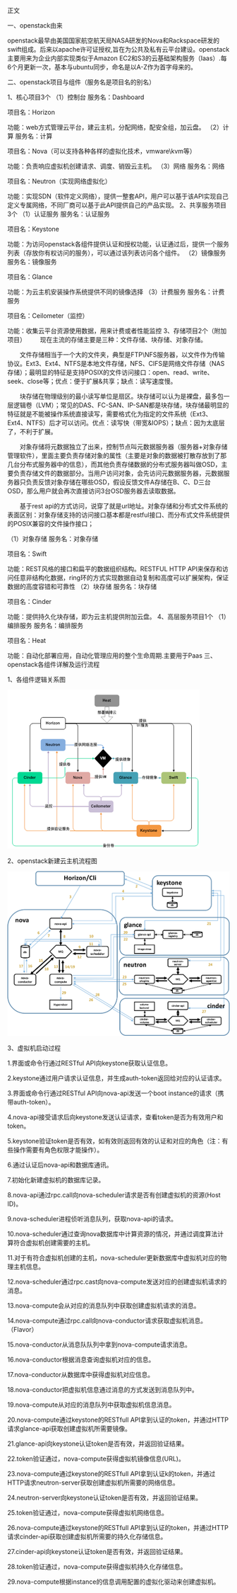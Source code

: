 正文

一、openstack由来 　　

openstack最早由美国国家航空航天局NASA研发的Nova和Rackspace研发的swift组成。后来以apache许可证授权,旨在为公共及私有云平台建设。openstack主要用来为企业内部实现类似于Amazon EC2和S3的云基础架构服务（Iaas）.每6个月更新一次，基本与ubuntu同步，命名是以A-Z作为首字母来的。

二、openstack项目与组件（服务名是项目名的别名）

1、核心项目3个 （1）控制台 服务名：Dashboard

项目名：Horizon

功能：web方式管理云平台，建云主机，分配网络，配安全组，加云盘。
（2）计算 服务名：计算

项目名：Nova（可以支持各种各样的虚拟化技术，vmware\kvm等）

功能：负责响应虚拟机创建请求、调度、销毁云主机。
（3）网络 服务名：网络

项目名：Neutron（实现网络虚拟化）

功能：实现SDN（软件定义网络），提供一整套API，用户可以基于该API实现自己定义专属网络，不同厂商可以基于此API提供自己的产品实现。
2、共享服务项目3个 （1）认证服务 服务名：认证服务

项目名：Keystone

功能：为访问openstack各组件提供认证和授权功能，认证通过后，提供一个服务列表（存放你有权访问的服务），可以通过该列表访问各个组件。
（2）镜像服务 服务名：镜像服务

项目名：Glance

功能：为云主机安装操作系统提供不同的镜像选择
（3）计费服务 服务名：计费服务

项目名：Ceilometer（监控）

功能：收集云平台资源使用数据，用来计费或者性能监控
3、存储项目2个（附加项目） 　　现在主流的存储主要是三种：文件存储、块存储、对象存储。

　　文件存储相当于一个大的文件夹，典型是FTP\NFS服务器，以文件作为传输协议。Ext3、Ext4、NTFS是本地文件存储，NFS、CIFS是网络文件存储（NAS存储）；最明显的特征是支持POSIX的文件访问接口：open、read、write、seek、close等；优点：便于扩展&共享；缺点：读写速度慢。

　　块存储在物理级别的最小读写单位是扇区。块存储可以认为是裸盘，最多包一层逻辑卷（LVM）；常见的DAS、FC-SAN、IP-SAN都是块存储，块存储最明显的特征就是不能被操作系统直接读写，需要格式化为指定的文件系统（Ext3、Ext4、NTFS）后才可以访问。优点：读写快（带宽&IOPS）；缺点：因为太底层了，不利于扩展。

　　对象存储将元数据独立了出来，控制节点叫元数据服务器（服务器+对象存储管理软件），里面主要负责存储对象的属性（主要是对象的数据被打散存放到了那几台分布式服务器中的信息），而其他负责存储数据的分布式服务器叫做OSD，主要负责存储文件的数据部分。当用户访问对象，会先访问元数据服务器，元数据服务器只负责反馈对象存储在哪些OSD，假设反馈文件A存储在B、C、D三台OSD，那么用户就会再次直接访问3台OSD服务器去读取数据。

　　基于rest api的方式访问，说穿了就是url地址。对象存储和分布式文件系统的表面区别：对象存储支持的访问接口基本都是restful接口、而分布式文件系统提供的POSIX兼容的文件操作接口；

（1）对象存储 服务名：对象存储

项目名：Swift

功能：REST风格的接口和扁平的数据组织结构。RESTFUL HTTP API来保存和访问任意非结构化数据，ring环的方式实现数据自动复制和高度可以扩展架构，保证数据的高度容错和可靠性
（2）块存储 服务名：块存储

项目名：Cinder

功能：提供持久化块存储，即为云主机提供附加云盘。
4、高层服务项目1个 （1）编排服务 服务名：编排服务

项目名：Heat

功能：自动化部署应用，自动化管理应用的整个生命周期.主要用于Paas 
三、openstack各组件详解及运行流程

1、各组件逻辑关系图 　　

![imags](https://github.com/cuiziwenn/Openstack/blob/main/Openstck%E8%BF%90%E8%A1%8C%E6%B5%81%E7%A8%8B.png)

2、openstack新建云主机流程图

![imags](https://github.com/cuiziwenn/Openstack/blob/main/Openstack%E6%96%B0%E5%BB%BA%E4%B8%BB%E6%9C%BA%E6%B5%81%E7%A8%8B.png)

3、虚拟机启动过程 

1.界面或命令行通过RESTful API向keystone获取认证信息。

2.keystone通过用户请求认证信息，并生成auth-token返回给对应的认证请求。

3.界面或命令行通过RESTful API向nova-api发送一个boot instance的请求（携带auth-token）。

4.nova-api接受请求后向keystone发送认证请求，查看token是否为有效用户和token。

5.keystone验证token是否有效，如有效则返回有效的认证和对应的角色（注：有些操作需要有角色权限才能操作）。

6.通过认证后nova-api和数据库通讯。

7.初始化新建虚拟机的数据库记录。

8.nova-api通过rpc.call向nova-scheduler请求是否有创建虚拟机的资源(Host ID)。

9.nova-scheduler进程侦听消息队列，获取nova-api的请求。

10.nova-scheduler通过查询nova数据库中计算资源的情况，并通过调度算法计算符合虚拟机创建需要的主机。

11.对于有符合虚拟机创建的主机，nova-scheduler更新数据库中虚拟机对应的物理主机信息。

12.nova-scheduler通过rpc.cast向nova-compute发送对应的创建虚拟机请求的消息。

13.nova-compute会从对应的消息队列中获取创建虚拟机请求的消息。

14.nova-compute通过rpc.call向nova-conductor请求获取虚拟机消息。（Flavor）

15.nova-conductor从消息队队列中拿到nova-compute请求消息。

16.nova-conductor根据消息查询虚拟机对应的信息。

17.nova-conductor从数据库中获得虚拟机对应信息。

18.nova-conductor把虚拟机信息通过消息的方式发送到消息队列中。

19.nova-compute从对应的消息队列中获取虚拟机信息消息。

20.nova-compute通过keystone的RESTfull API拿到认证的token，并通过HTTP请求glance-api获取创建虚拟机所需要镜像。

21.glance-api向keystone认证token是否有效，并返回验证结果。

22.token验证通过，nova-compute获得虚拟机镜像信息(URL)。

23.nova-compute通过keystone的RESTfull API拿到认证k的token，并通过HTTP请求neutron-server获取创建虚拟机所需要的网络信息。

24.neutron-server向keystone认证token是否有效，并返回验证结果。

25.token验证通过，nova-compute获得虚拟机网络信息。

26.nova-compute通过keystone的RESTfull API拿到认证的token，并通过HTTP请求cinder-api获取创建虚拟机所需要的持久化存储信息。

27.cinder-api向keystone认证token是否有效，并返回验证结果。

28.token验证通过，nova-compute获得虚拟机持久化存储信息。

29.nova-compute根据instance的信息调用配置的虚拟化驱动来创建虚拟机。
